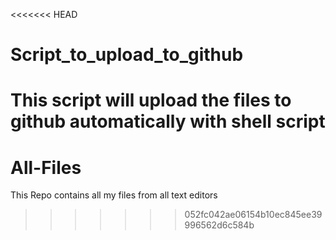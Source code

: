 <<<<<<< HEAD
# Script_to_upload_to_github
This script will upload the files to github automatically with shell script
=======
# All-Files
This Repo contains all my files from all text editors
>>>>>>> 052fc042ae06154b10ec845ee39996562d6c584b
